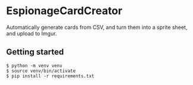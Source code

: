 # EspionageCardCreator
Automatically generate cards from CSV, and turn them into a sprite sheet, and upload to Imgur.

## Getting started
    $ python -m venv venv
    $ source venv/bin/activate
    $ pip install -r requirements.txt
